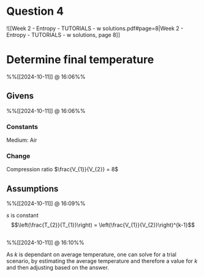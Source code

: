 # Question 4
![[Week 2 - Entropy - TUTORIALS - w solutions.pdf#page=8|Week 2 - Entropy - TUTORIALS - w solutions, page 8]]

# Determine final temperature
%%[[2024-10-11]] @ 16:06%%

## Givens
%%[[2024-10-11]] @ 16:06%%

### Constants
Medium: Air

### Change
Compression ratio $\frac{V_{1}}{V_{2}} = 8$

## Assumptions
%%[[2024-10-11]] @ 16:09%%

$s$ is constant
$$\left(\frac{T_{2}}{T_{1}}\right) = \left(\frac{V_{1}}{V_{2}}\right)^{k-1}$$

## 
%%[[2024-10-11]] @ 16:10%%

As $k$ is dependant on average temperature, one can solve for a trial scenario, by estimating the average temperature and therefore a value for $k$ and then adjusting based on the answer.

